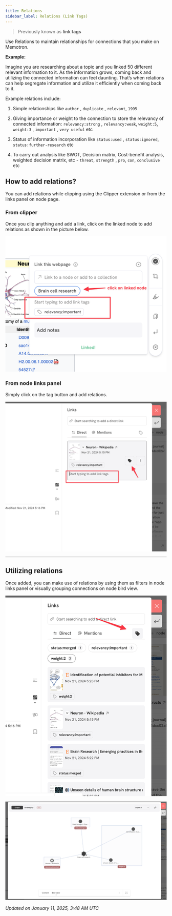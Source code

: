 ```yaml
---
title: Relations
sidebar_label: Relations (Link Tags)
---
```

> Previously known as **link tags**

Use Relations to maintain relationships for connections that you make on Memotron.

**Example:**

Imagine you are researching about a topic and you linked 50 different relevant information to it. As the information grows, coming back and utilizing the connected information can feel daunting. That’s when relations can help segregate information and utilize it efficiently when coming back to it.

Example relations include:

1. Simple relationships like ```author``` , ```duplicate``` , ```relevant```, ```1995```

2. Giving importance or weight to the connection to store the relevancy of connected information: ```relevancy:strong``` , ```relevancy:weak```, ```weight:5```, ```weight:3``` , ```important``` , ```very useful``` etc

3. Status of information incorporation like ```status:used``` , ```status:ignored```, ```status:further-research``` etc

4. To carry out analysis like SWOT, Decision matrix, Cost-benefit analysis, weighted decision matrix, etc - ```threat```, ```strength``` , ```pro```, ```con```, ```conclusive``` etc

## How to add relations?

You can add relations while clipping using the Clipper extension or from the links panel on node page.

### From clipper
Once you clip anything and add a link, click on the linked node to add relations as shown in the picture below.

![alt image](../../../src/images/memotron-docs/link-tags-from-clipper.webp)

### From node links panel

Simply click on the tag button and add relations.

![alt image](../../../src/images/memotron-docs/link-tags-from-node-like-pnel.webp)

--- 

## Utilizing relations
Once added, you can make use of relations by using them as filters in node links panel or visually grouping connections on node bird view.

![alt image](../../../src/images/memotron-docs/link-tags-util-tags-1.webp)

![alt image](../../../src/images/memotron-docs/link-tags-util-tags-2.webp)

*Updated on January 11, 2025, 3:48 AM UTC*

